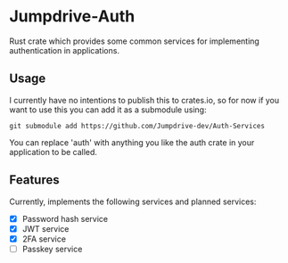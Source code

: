 # Jumpdrive-Auth
Rust crate which provides some common services for implementing authentication in applications.

## Usage

I currently have no intentions to publish this to crates.io, so for now if you want to use this you can add it as a submodule using:

```shell
git submodule add https://github.com/Jumpdrive-dev/Auth-Services
```

You can replace 'auth' with anything you like the auth crate in your application to be called.

## Features

Currently, implements the following services and planned services:

- [x] Password hash service
- [x] JWT service
- [x] 2FA service
- [ ] Passkey service
